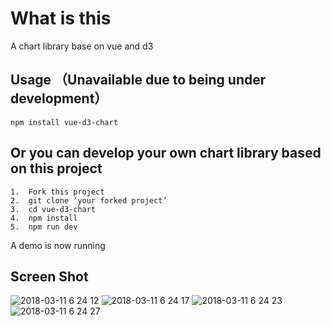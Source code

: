 # What is this
A chart library base on vue and d3
## Usage （Unavailable due to being under development）
```
npm install vue-d3-chart 
```
## Or you can develop your own chart library based on this project
```
1.  Fork this project
2.  git clone ‘your forked project’
3.  cd vue-d3-chart
4.  npm install
5.  npm run dev
```
A demo is now running
## Screen Shot
![2018-03-11 6 24 12](https://user-images.githubusercontent.com/21496977/37252278-81dc109c-2559-11e8-9362-d225130d893c.png)
![2018-03-11 6 24 17](https://user-images.githubusercontent.com/21496977/37252279-820e3928-2559-11e8-8021-779eeb89c765.png)
![2018-03-11 6 24 23](https://user-images.githubusercontent.com/21496977/37252280-823f89ce-2559-11e8-83c8-4e5e3c97b4f0.png)
![2018-03-11 6 24 27](https://user-images.githubusercontent.com/21496977/37252281-8270e30c-2559-11e8-9885-1962436688a9.png)
